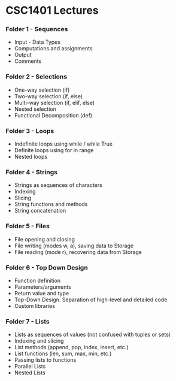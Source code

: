 # CSC1401 Lectures

### Folder 1 - Sequences
- Input - Data Types
- Computations and assignments
- Output
- Comments

### Folder 2 - Selections
- One-way selection (if)
- Two-way selection (if, else)
- Multi-way selection (if, elif, else)
- Nested selection
- Functional Decomposition (def)

### Folder 3 - Loops
- Indefinite loops using while / while True
- Definite loops using for in range
- Nested loops

### Folder 4 - Strings
- Strings as sequences of characters
- Indexing
- Slicing
- String functions and methods
- String concatenation

### Folder 5 - Files
- File opening and closing
- File writing (modes w, a), saving data to Storage
- File reading (mode r), recovering data from Storage

### Folder 6 - Top Down Design
- Function definition
- Parameters/arguments
- Return value and type
- Top-Down Design.  Separation of high-level and detailed code
- Custom libraries

### Folder 7 - Lists
- Lists as sequences of values (not confused with tuples or sets)
- Indexing and slicing
- List methods (append, pop, index, insert, etc.)
- List functions (len, sum, max, min, etc.)
- Passing lists to functions
- Parallel Lists
- Nested Lists